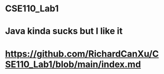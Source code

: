 # CSE110_Lab1
# Java kinda sucks but I like it
# https://github.com/RichardCanXu/CSE110_Lab1/blob/main/index.md
